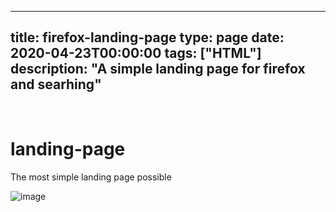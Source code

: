 
---
title: firefox-landing-page
type: page
date: 2020-04-23T00:00:00
tags: ["HTML"]
description: "A simple landing page for firefox and searhing"
---


<br>

# landing-page
The most simple landing page possible

![image](https://github.com/JakeRoggenbuck/firefox-landing-page/assets/35516367/710dcd71-cf21-4191-913e-43beb125b87f)
